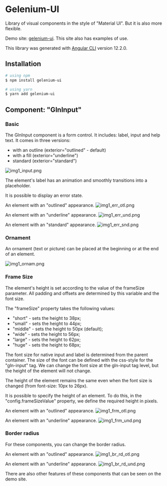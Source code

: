 # Gelenium-UI

Library of visual components in the style of "Material UI".
But it is also more flexible.

Demo site: [gelenium-ui](https://alx-melnichuk.github.io/gelenium-ui/).
This site also has examples of use.

This library was generated with [Angular CLI](https://github.com/angular/angular-cli) version 12.2.0.

## Installation

```bash
# using npm
$ npm install gelenium-ui

# using yarn
$ yarn add gelenium-ui
```

## Component: "GlnInput"

### Basic
The GlnInput component is a form control. It includes: label, input and help text.
It comes in three versions:

- with an outline (exterior="outlined" - default)
- with a fill (exterior="underline")
- standard (exterior="standard")

![img1_input.png](https://github.com/alx-melnichuk/gelenium-ui/raw/master/img1_input.png)

                
The element's label has an animation and smoothly transitions into a placeholder.

It is possible to display an error state.

An element with an "outlined" appearance.
![img1_err_otl.png](https://github.com/alx-melnichuk/gelenium-ui/raw/master/img1_err_otl.png)

An element with an "underline" appearance.
![img1_err_und.png](https://github.com/alx-melnichuk/gelenium-ui/raw/master/img1_err_und.png)

An element with an "standard" appearance.
![img1_err_snd.png](https://github.com/alx-melnichuk/gelenium-ui/raw/master/img1_err_snd.png)

### Ornament

An ornament (text or picture) can be placed at the beginning or at the end of an element.

![img1_ornam.png](https://github.com/alx-melnichuk/gelenium-ui/raw/master/img1_ornam.png)


### Frame Size

The element's height is set according to the value of the frameSize parameter. 
All padding and offsets are determined by this variable and the font size.

The "frameSize" property takes the following values:
- "short" - sets the height to 38px;
- "small" - sets the height to 44px;
- "middle" - sets the height to 50px (default);
- "wide" - sets the height to 56px;
- "large" - sets the height to 62px;
- "huge" - sets the height to 68px;

The font size for native input and label is determined from the parent container.
The size of the font can be defined with the css-style for the "gln-input" tag.
We can change the font size at the gln-input tag level, but the height of the element will not change.

The height of the element remains the same even when the font size is changed (from font-size: 10px to 26px).

It is possible to specify the height of an element. To do this, in the "config.frameSizeValue" property, we define the required height in pixels.

An element with an "outlined" appearance.
![img1_frm_otl.png](https://github.com/alx-melnichuk/gelenium-ui/raw/master/img1_frm_otl.png)

An element with an "underline" appearance.
![img1_frm_und.png](https://github.com/alx-melnichuk/gelenium-ui/raw/master/img1_frm_und.png)


### Border radius

For these components, you can change the border radius.

An element with an "outlined" appearance.
![img1_br_rd_otl.png](https://github.com/alx-melnichuk/gelenium-ui/raw/master/img1_br_rd_otl.png)

An element with an "underline" appearance.
![img1_br_rd_und.png](https://github.com/alx-melnichuk/gelenium-ui/raw/master/img1_br_rd_und.png)

There are also other features of these components that can be seen on the demo site.
